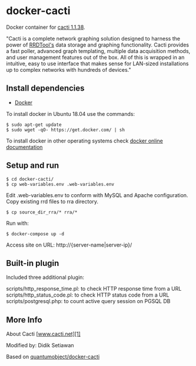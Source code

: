 # docker-cacti

Docker container for [cacti 1.1.38][3].

"Cacti is a complete network graphing solution designed to harness the power of [RRDTool's][6] data storage and graphing functionality. Cacti provides a fast poller, advanced graph templating, multiple data acquisition methods, and user management features out of the box. All of this is wrapped in an intuitive, easy to use interface that makes sense for LAN-sized installations up to complex networks with hundreds of devices."

## Install dependencies

  - [Docker][2]

To install docker in Ubuntu 18.04 use the commands:

    $ sudo apt-get update
    $ sudo wget -qO- https://get.docker.com/ | sh

 To install docker in other operating systems check [docker online documentation][4]

## Setup and run

    $ cd docker-cacti/
    $ cp web-variables.env .web-variables.env

Edit .web-variables.env to conform with MySQL and Apache configuration.  
Copy existing rrd files to rra directory.

    $ cp source_dir_rra/* rra/*

Run with:

    $ docker-compose up -d

Access site on URL: http://{server-name|server-ip}/

## Built-in plugin

Included three additional plugin:

 scripts/http_response_time.pl: to check HTTP response time from a URL  
 scripts/http_status_code.pl: to check HTTP status code from a URL  
 scripts/postgresql.php: to count active query session on PGSQL DB  

## More Info

About Cacti [www.cacti.net][1]

Modified by: Didik Setiawan

Based on [quantumobject/docker-cacti][5]

[1]:http://www.cacti.net/
[2]:https://www.docker.com
[3]:http://www.cacti.net/
[4]:http://docs.docker.com
[5]:https://github.com/QuantumObject/docker-cacti
[6]:http://oss.oetiker.ch/rrdtool
